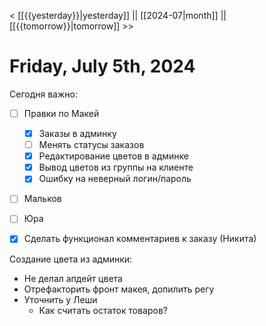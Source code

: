 < [[{{yesterday}}|yesterday]] || [[2024-07|month]] || [[{{tomorrow}}|tomorrow]] >>

# Friday, July 5th, 2024

Сегодня важно:
- [ ] Правки по Макей
	- [x] Заказы в админку
	- [ ] Менять статусы заказов
	- [x] Редактирование цветов в админке
	- [x] Вывод цветов из группы на клиенте
	- [x] Ошибку на неверный логин/пароль
	
- [ ] Мальков
- [ ] Юра
- [x] Сделать функционал комментариев к заказу (Никита)


Создание цвета из админки:
- Не делал апдейт цвета
- Отрефакторить фронт макея, допилить регу
- Уточнить у Леши
	- Как считать остаток товаров?